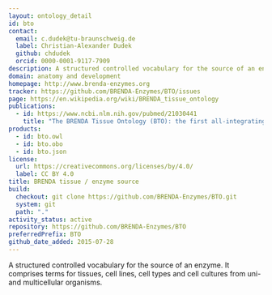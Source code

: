 ```yaml
---
layout: ontology_detail
id: bto
contact:
  email: c.dudek@tu-braunschweig.de
  label: Christian-Alexander Dudek
  github: chdudek
  orcid: 0000-0001-9117-7909
description: A structured controlled vocabulary for the source of an enzyme comprising tissues, cell lines, cell types and cell cultures.
domain: anatomy and development
homepage: http://www.brenda-enzymes.org
tracker: https://github.com/BRENDA-Enzymes/BTO/issues
page: https://en.wikipedia.org/wiki/BRENDA_tissue_ontology
publications:
  - id: https://www.ncbi.nlm.nih.gov/pubmed/21030441
    title: "The BRENDA Tissue Ontology (BTO): the first all-integrating ontology of all organisms for enzyme sources"
products:
  - id: bto.owl
  - id: bto.obo
  - id: bto.json
license:
  url: https://creativecommons.org/licenses/by/4.0/
  label: CC BY 4.0
title: BRENDA tissue / enzyme source
build:
  checkout: git clone https://github.com/BRENDA-Enzymes/BTO.git
  system: git
  path: "."
activity_status: active
repository: https://github.com/BRENDA-Enzymes/BTO
preferredPrefix: BTO
github_date_added: 2015-07-28
---
```


A structured controlled vocabulary for the source of an enzyme. It comprises terms for tissues, cell lines, cell types and cell cultures from uni- and multicellular organisms.
